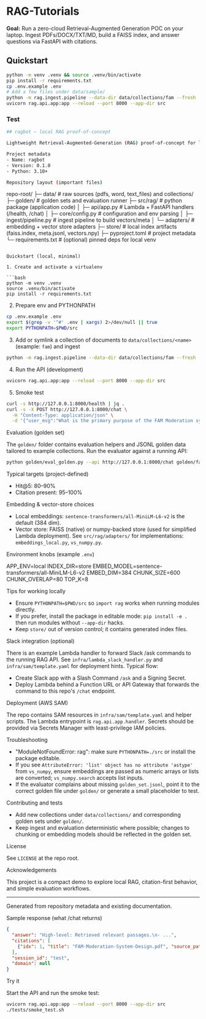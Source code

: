 # RAG-Tutorials
**Goal:** Run a zero-cloud Retrieval-Augmented Generation POC on your laptop. Ingest PDFs/DOCX/TXT/MD, build a FAISS index, and answer questions via FastAPI with citations.

## Quickstart
```bash
python -m venv .venv && source .venv/bin/activate
pip install -r requirements.txt
cp .env.example .env
# Add a few files under data/sample/
python -m rag.ingest.pipeline --data-dir data/collections/fam --fresh
uvicorn rag.api.app:app --reload --port 8000 --app-dir src
```

### Test
```bash
## ragbot — local RAG proof-of-concept

Lightweight Retrieval-Augmented-Generation (RAG) proof-of-concept for local use. Ingest local documents (PDF/DOCX/TXT/MD), build a local vector store and metadata, then run an HTTP API that answers questions with short, cited passages.

Project metadata
- Name: ragbot
- Version: 0.1.0
- Python: 3.10+

Repository layout (important files)

```
repo-root/
├─ data/                    # raw sources (pdfs, word, text_files) and collections/
├─ golden/                  # golden sets and evaluation runner
├─ src/rag/                 # python package (application code)
│  ├─ api/app.py            # Lambda + FastAPI handlers (/health, /chat)
│  ├─ core/config.py        # configuration and env parsing
│  ├─ ingest/pipeline.py    # ingest pipeline to build vectors/meta
│  └─ adapters/             # embedding + vector store adapters
├─ store/                   # local index artifacts (faiss.index, meta.jsonl, vectors.npy)
├─ pyproject.toml           # project metadata
└─ requirements.txt         # (optional) pinned deps for local venv
```

Quickstart (local, minimal)

1. Create and activate a virtualenv

```bash
python -m venv .venv
source .venv/bin/activate
pip install -r requirements.txt
```

2. Prepare env and PYTHONPATH

```bash
cp .env.example .env
export $(grep -v '^#' .env | xargs) 2>/dev/null || true
export PYTHONPATH=$PWD/src
```

3. Add or symlink a collection of documents to `data/collections/<name>` (example: `fam`) and ingest

```bash
python -m rag.ingest.pipeline --data-dir data/collections/fam --fresh
```

4. Run the API (development)

```bash
uvicorn rag.api.app:app --reload --port 8000 --app-dir src
```

5. Smoke test

```bash
curl -s http://127.0.0.1:8000/health | jq .
curl -s -X POST http://127.0.0.1:8000/chat \
  -H "Content-Type: application/json" \
  -d '{"user_msg":"What is the primary purpose of the FAM Moderation system?"}' | jq .
```

Evaluation (golden set)

The `golden/` folder contains evaluation helpers and JSONL golden data tailored to example collections. Run the evaluator against a running API:

```bash
python golden/eval_golden.py --api http://127.0.0.1:8000/chat golden/fam.jsonl -v
```

Typical targets (project-defined)
- Hit@5: 80–90%
- Citation present: 95–100%

Embedding & vector-store choices

- Local embeddings: `sentence-transformers/all-MiniLM-L6-v2` is the default (384 dim).
- Vector store: FAISS (native) or numpy-backed store (used for simplified Lambda deployment). See `src/rag/adapters/` for implementations: `embeddings_local.py`, `vs_numpy.py`.

Environment knobs (example `.env`)

APP_ENV=local
INDEX_DIR=store
EMBED_MODEL=sentence-transformers/all-MiniLM-L6-v2
EMBED_DIM=384
CHUNK_SIZE=600
CHUNK_OVERLAP=80
TOP_K=8

Tips for working locally

- Ensure `PYTHONPATH=$PWD/src` so `import rag` works when running modules directly.
- If you prefer, install the package in editable mode: `pip install -e .` then run modules without `--app-dir` hacks.
- Keep `store/` out of version control; it contains generated index files.

Slack integration (optional)

There is an example Lambda handler to forward Slack /ask commands to the running RAG API. See `infra/lambda_slack_handler.py` and `infra/sam/template.yaml` for deployment hints. Typical flow:

- Create Slack app with a Slash Command `/ask` and a Signing Secret.
- Deploy Lambda behind a Function URL or API Gateway that forwards the command to this repo's `/chat` endpoint.

Deployment (AWS SAM)

The repo contains SAM resources in `infra/sam/template.yaml` and helper scripts. The Lambda entrypoint is `rag.api.app.handler`. Secrets should be provided via Secrets Manager with least-privilege IAM policies.

Troubleshooting

- "ModuleNotFoundError: rag": make sure `PYTHONPATH=./src` or install the package editable.
- If you see `AttributeError: 'list' object has no attribute 'astype'` from `vs_numpy`, ensure embeddings are passed as numeric arrays or lists are converted; `vs_numpy.search` accepts list inputs.
- If the evaluator complains about missing `golden_set.jsonl`, point it to the correct golden file under `golden/` or generate a small placeholder to test.

Contributing and tests

- Add new collections under `data/collections/` and corresponding golden sets under `golden/`.
- Keep ingest and evaluation deterministic where possible; changes to chunking or embedding models should be reflected in the golden set.

License

See `LICENSE` at the repo root.

Acknowledgements

This project is a compact demo to explore local RAG, citation-first behavior, and simple evaluation workflows.

---
Generated from repository metadata and existing documentation.

Sample response (what /chat returns)

```json
{
  "answer": "High-level: Retrieved relevant passages.\n- ...",
  "citations": [
    {"idx": 1, "title": "FAM-Moderation-System-Design.pdf", "source_path": "data/collections/fam/FAM-Moderation-System-Design.pdf", "page": 12, "score": 0.92, "chunk_text": "...extracted snippet..."}
  ],
  "session_id": "test",
  "domain": null
}
```

Try it

Start the API and run the smoke test:

```bash
uvicorn rag.api.app:app --reload --port 8000 --app-dir src
./tests/smoke_test.sh
```

